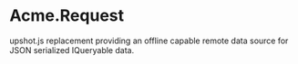 Acme.Request
============

upshot.js replacement providing an offline capable remote data source for JSON serialized IQueryable data. 